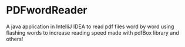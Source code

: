# PDFwordReader
A java application in IntelliJ IDEA to read pdf files word by word using flashing words to increase reading speed made with pdfBox library and others!
